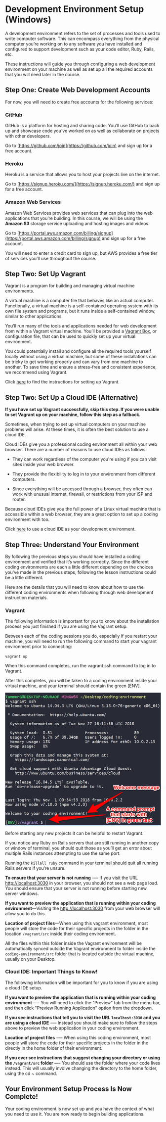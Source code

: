 # Development Environment Setup (Windows)

A development environment refers to the set of processes and tools used to write computer software. This can encompass everything from the physical computer you’re working on to any software you have installed and configured to support development such as your code editor, Ruby, Rails, etc.

These instructions will guide you through configuring a web development environment on your machine as well as set up all the required accounts that you will need later in the course.

## Step One: Create Web Development Accounts

For now, you will need to create free accounts for the following services:

### GitHub

GitHub is a platform for hosting and sharing code. You’ll use GitHub to back up and showcase code you’ve worked on as well as collaborate on projects with other developers.

Go to [https://github.com/join](https://github.com/join) and sign up for a free account.

### Heroku

Heroku is a service that allows you to host your projects live on the internet.

Go to [https://signup.heroku.com/](https://signup.heroku.com/) and sign up for a free account.

### Amazon Web Services

Amazon Web Services provides web services that can plug into the web applications that you’re building. In this course, we will be using the **Amazon S3** storage service uploading and hosting images and videos.

Go to [https://portal.aws.amazon.com/billing/signup](https://portal.aws.amazon.com/billing/signup) and sign up for a free account.

You will need to enter a credit card to sign up, but AWS provides a free tier of services you’ll use throughout the course.

## Step Two: Set Up Vagrant

Vagrant is a program for building and managing virtual machine environments.

A virtual machine is a computer file that behaves like an actual computer. Functionally, a virtual machine is a self-contained operating system with its own file system and programs, but it runs inside a self-contained window, similar to other applications.

You’ll run many of the tools and applications needed for web development from within a Vagrant virtual machine. You’ll be provided a [Vagrant Box](https://www.vagrantup.com/intro/getting-started/boxes.html), or configuration file, that can be used to quickly set up your virtual environment.

You could potentially install and configure all the required tools yourself locally without using a virtual machine, but some of these installations can be tricky to get working properly and can vary from one machine to another. To save time and ensure a stress-free and consistent experience, we recommend using Vagrant.

Click [here](windows-vagrant.md) to find the instructions for setting up Vagrant.

## Step Two: Set Up a Cloud IDE (Alternative)

**If you have set up Vagrant successfully, skip this step. If you were unable to set Vagrant up on your machine, follow this step as a fallback.**

Sometimes, when trying to set up virtual computers on your machine problems will arise. At these times, it is often the best solution to use a cloud IDE.

Cloud IDEs give you a professional coding environment all within your web browser. There are a number of reasons to use cloud IDEs as follows:

* They can work regardless of the computer you're using if you can visit sites inside your web browser.

* They provide the flexibility to log in to your environment from different computers.

* Since everything will be accessed through a browser, they often can work with unusual internet, firewall, or restrictions from your ISP and router.

Because cloud IDEs give you the full power of a Linux virtual machine that is accessible within a web browser, they are a great option to set up a coding environment with too.

Click [here](cloud-ide.md) to use a cloud IDE as your development environment.

## Step Three: Understand Your Environment

By following the previous steps you should have installed a coding environment and verified that it’s working correctly. Since the different coding environments are each a little different depending on the choices you've made in the previous steps, following the lesson instructions could be a little different.

Here are the details that you will need to know about how to use the different coding environments when following through web development instruction materials.

### Vagrant

The following information is important for you to know about the installation process you just finished if you are using the Vagrant setup.

Between each of the coding sessions you do, especially if you restart your machine, you will need to run the following command to start your vagrant environment prior to connecting:

`vagrant up`

When this command completes, run the vagrant ssh command to log in to Vagrant.

After this completes, you will be taken to a coding environment inside your virtual machine, and your terminal should contain the green [ENV].

![Vagrant CLI](images/windows-dev-setup-image_0.png)

Before starting any new projects it can be helpful to restart Vagrant.

If you notice any Ruby on Rails servers that are still running in another copy or window of terminal, you should quit those as you’ll get an error about multiple Rails instances attempting to use the same port.

Running the `killall ruby` command in your terminal should quit all running Rails servers if you’re unsure.

**To ensure that your server is not running** -— If you visit the URL [http://localhost:3030](http://localhost:3030) in your browser, you should not see a web page load. You should ensure that your server is not running before starting new server windows.

**If you want to preview the application that is running within your coding environment**—Visiting the [http://localhost:3030](http://localhost:3030) from your web browser will allow you to do this.

**Location of project files**—When using this vagrant environment, most people will store the code for their specific projects in the folder in the location `/vagrant/src` inside their coding environment.

All the files within this folder inside the Vagrant environment will be automatically synced outside the Vagrant environment to folder inside the `coding-environment/src` folder that is located outside the virtual machine, usually on your Desktop.

### Cloud IDE: Important Things to Know!

The following information will be important for you to know if you are using a cloud IDE setup.

**If you want to preview the application that is running within your coding environment** —- You will need to click the "Preview" tab from the menu bar, and then click "Preview Running Application" option from the dropdown.

**If you see instructions that tell you to visit the URL `localhost:3030` and you are using a cloud IDE** -— Instead you should make sure to follow the steps above to preview the web application in your coding environment.

**Location of project files** -— When using this coding environment, most people will store the code for their specific projects in the folder in the directly in the home folder of their environment.

**If you ever see instructions that suggest changing your directory or using the `/vagrant/src` folder** —- You should use the folder where your code lives instead. This will usually involve changing the directory to the home folder, using the cd ~ command.

## Your Environment Setup Process Is Now Complete!

Your coding environment is now set up and you have the context of what you need to use it. You are now ready to begin building applications.
